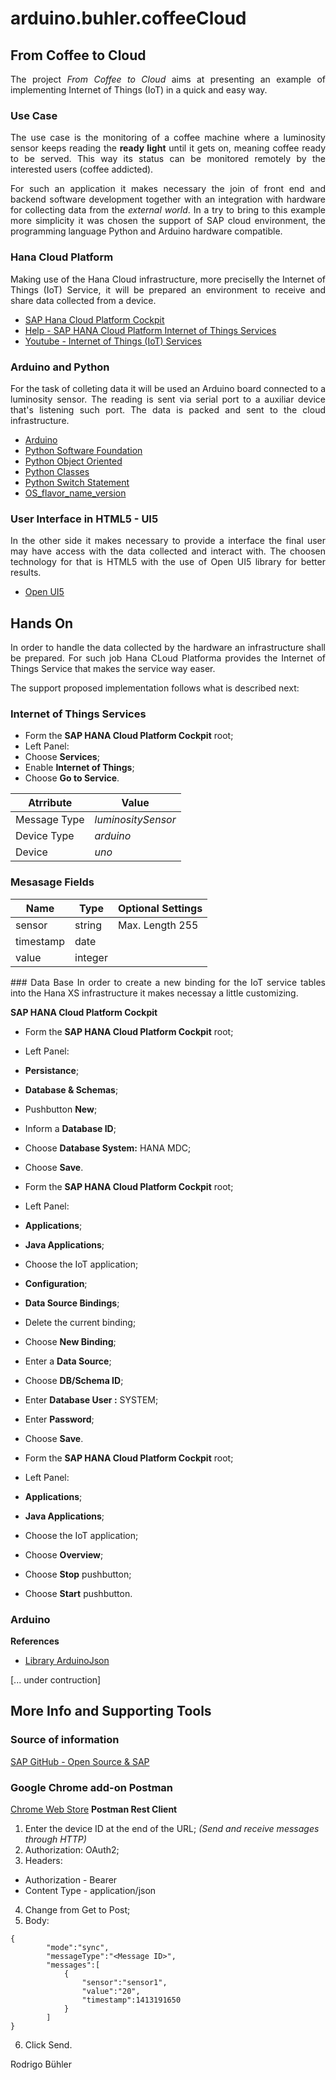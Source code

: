 # arduino.buhler.coffeeCloud

## From Coffee to Cloud 
 <div style="text-align: justify;">

The project _From Coffee to Cloud_ aims at presenting an example of implementing Internet of Things (IoT) in a quick and easy way. 

### Use Case
The use case is the monitoring of a coffee machine where a luminosity sensor keeps reading the **ready light** until it gets on, meaning coffee ready to be served. This way its status can be monitored remotely by the interested users (coffee addicted).

For such an application it makes necessary the join of front end and backend software development together with an integration with hardware for collecting data from the _external world_. In a try to bring to this example more simplicity it was chosen the support of SAP cloud environment, the programming language Python and Arduino hardware compatible.

### Hana Cloud Platform
Making use of the Hana Cloud infrastructure, more preciselly the Internet of Things (IoT) Service, it will be prepared an environment to receive and share data collected from a device.
- [SAP Hana Cloud Platform Cockpit](https://account.hanatrial.ondemand.com)
- [Help - SAP HANA Cloud Platform Internet of Things Services](https://help.hana.ondemand.com/iot/frameset.htm?ad829c660e584c329200022332f04d00.html)
- [Youtube - Internet of Things (IoT) Services](https://www.youtube.com/playlist?list=PLkzo92owKnVxzjoxwJdaa400E_UqkzE8J)

### Arduino and Python
For the task of colleting data it will be used an Arduino board connected to a luminosity sensor. The reading is sent via serial port to a auxiliar device that's listening such port. The data is packed and sent to the cloud infrastructure.
- [Arduino](https://www.arduino.cc/)
- [Python Software Foundation](https://www.python.org/)
- [Python Object Oriented](https://www.tutorialspoint.com/python/pdf/python_classes_objects.pdf)
- [Python Classes](https://docs.python.org/3/tutorial/classes.html)
- [Python Switch Statement](https://pypi.python.org/pypi/switch/1.1.0)
- [OS_flavor_name_version](https://github.com/hpcugent/easybuild/wiki/OS_flavor_name_version)

### User Interface in HTML5 - UI5
In the other side it makes necessary to provide a interface the final user may have access with the data collected and interact with. The choosen technology for that is HTML5 with the use of Open UI5 library for better results.
- [Open UI5](http://openui5.org/)
 </div>

## Hands On
 <div style="text-align: justify;">
In order to handle the data collected by the hardware an infrastructure shall be prepared. For such job Hana CLoud Platforma provides the Internet of Things Service that makes the service way easer.

The support proposed implementation follows what is described next:

### Internet of Things Services

- Form the **SAP HANA Cloud Platform Cockpit** root;
- Left Panel:
 - Choose **Services**;
 - Enable **Internet of Things**;
 - Choose **Go to Service**.

Atrribute        | Value
-----------------|---------------------
Message Type     | _luminositySensor_ 
Device Type      | _arduino_
Device           | _uno_ 

### Mesasage Fields
Name | Type | Optional Settings
-----| -----| -----------------
sensor    | string  | Max. Length 255
timestamp | date    | 
value     | integer 

 </div>
 
 <div style="text-align: justify;">
### Data Base
In order to create a new binding for the IoT service tables into the Hana XS infrastructure it makes necessay a little customizing.

**SAP HANA Cloud Platform Cockpit**
- Form the **SAP HANA Cloud Platform Cockpit** root;
- Left Panel:
 - **Persistance**;
 - **Database & Schemas**;
 - Pushbutton **New**;
 - Inform a **Database ID**;
 - Choose **Database System:** HANA MDC;
 - Choose **Save**.

- Form the **SAP HANA Cloud Platform Cockpit** root;
- Left Panel:
 - **Applications**;
 - **Java Applications**;
 - Choose the IoT application;
 - **Configuration**;
 - **Data Source Bindings**;
 - Delete the current binding;
 - Choose **New Binding**;
 - Enter a **Data Source**;
 - Choose **DB/Schema ID**;
 - Enter **Database User :** SYSTEM;
 - Enter **Password**;
 - Choose **Save**.
 
- Form the **SAP HANA Cloud Platform Cockpit** root;
- Left Panel:
 - **Applications**;
 - **Java Applications**;
 - Choose the IoT application;
 - Choose **Overview**;
 - Choose **Stop** pushbutton;
 - Choose **Start** pushbutton.
 
</div>


### Arduino

**References**
- [Library ArduinoJson](https://github.com/bblanchon/ArduinoJson)

<div style="text-align: justify;">
[... under contruction]
 </div>

## More Info and Supporting Tools

### Source of information
[SAP GitHub - Open Source & SAP](http://sap.github.io/index.html?sort=asc&filter=featured)

### Google Chrome add-on Postman
[Chrome Web Store](https://www.google.com.br/url?sa=t&rct=j&q=&esrc=s&source=web&cd=1&cad=rja&uact=8&sqi=2&ved=0ahUKEwiH-ejl9YrPAhXLIpAKHWpVDBkQFggoMAA&url=https%3A%2F%2Fchrome.google.com%2Fwebstore%2Fdetail%2Fpostman%2Ffhbjgbiflinjbdggehcddcbncdddomop%3Fhl%3Den&usg=AFQjCNE_Yq59TT1ZExzJ68FTldg4ho_lGw&sig2=s2A-KDOCEgGroyvXH0nKHA&bvm=bv.132479545,d.Y2I)
**Postman Rest Client**
1. Enter the device ID at the end of the URL; _(Send and receive messages through HTTP)_
2. Authorization: OAuth2;
3. Headers: 
*   Authorization - Bearer **<Device Token>**
*   Content Type - application/json
4. Change from Get to Post;
5. Body:
````
{
        "mode":"sync",
        "messageType":"<Message ID>",
        "messages":[
            {
                "sensor":"sensor1",
                "value":"20",
                "timestamp":1413191650   
            }
        ]
}
````
6. Click Send.

Rodrigo Bühler
